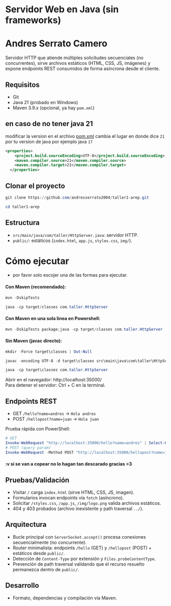 # Servidor Web en Java (sin frameworks)


# Andres Serrato Camero

Servidor HTTP que atiende múltiples solicitudes secuenciales (no concurrentes), sirve archivos estáticos (HTML, CSS, JS, imágenes) y expone endpoints REST consumidos de forma asíncrona desde el cliente.

## Requisitos
- Git
- Java 21 (probado en Windows)
- Maven 3.9.x (opcional, ya hay `pom.xml`)

## en caso de no tener java 21
modificar la version en el archivo [pom.xml](pom.xml) cambia el lugar en donde dice `21` por tu version de java por ejemplo java `17`

```xml
<properties>
    <project.build.sourceEncoding>UTF-8</project.build.sourceEncoding>
    <maven.compiler.source>21</maven.compiler.source>
    <maven.compiler.target>21</maven.compiler.target>
  </properties>
```

## Clonar el proyecto
```powershell
git clone https://github.com/andresserrato2004/taller1-arep.git
```
```powershell
cd taller1-arep
```
## Estructura
- `src/main/java/com/taller/HttpServer.java`: servidor HTTP.
- `public/`: estáticos (`index.html`, `app.js`, `styles.css`, `img/`).

# Cómo ejecutar

- por favor solo escojer una de las formas para ejecutar.  

#### Con Maven (recomendado):
```powershell
mvn -DskipTests 
```
```powershell
java -cp target/classes com.taller.HttpServer
```
#### Con Maven en una sola linea en Powershell:
```powershell
mvn -DskipTests package;java -cp target/classes com.taller.HttpServer
```

#### Sin Maven (javac directo):
```powershell
mkdir -Force target\classes | Out-Null
```
```powershell
javac -encoding UTF-8 -d target\classes src\main\java\com\taller\HttpServer.java
```
```powershell
java -cp target\classes com.taller.HttpServer
```

Abrir en el navegador: http://localhost:35000/  
Para detener el servidor: Ctrl + C en la terminal.

## Endpoints REST
- GET `/hello?name=andres` → `Hola andres`
- POST `/hellopost?name=juan` → `Hola juan`

Prueba rápida con PowerShell:
```powershell
# GET
Invoke-WebRequest "http://localhost:35000/hello?name=andres" | Select-Object -Expand Content
# POST (query param)
Invoke-WebRequest -Method POST "http://localhost:35000/hellopost?name=juan" | Select-Object -Expand Content
```

#### :v  si se van a copear no lo hagan tan descarado gracias =3  

## Pruebas/Validación
- Visitar `/` carga `index.html` (sirve HTML, CSS, JS, imagen).
- Formularios invocan endpoints vía `fetch` (asíncrono).
- Solicitar `/styles.css`, `/app.js`, `/img/logo.png` valida archivos estáticos.
- 404 y 403 probados (archivo inexistente y path traversal `../`).

## Arquitectura
- Bucle principal con `ServerSocket.accept()` procesa conexiones secuencialmente (no concurrente).
- Router minimalista: endpoints `/hello` (GET) y `/hellopost` (POST) + estáticos desde `public/`.
- Detección de `Content-Type` por extensión y `Files.probeContentType`.
- Prevención de path traversal validando que el recurso resuelto permanezca dentro de `public/`.

## Desarrollo
- Formato, dependencias y compilación vía Maven.

